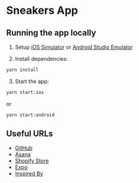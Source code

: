 # Sneakers App

## Running the app locally

1. Setup [iOS Simulator](https://docs.expo.dev/workflow/ios-simulator/) or [Android Studio Emulator](https://docs.expo.dev/workflow/android-studio-emulator/)

2. Install dependencies:

```sh
yarn install
```

3. Start the app:

```sh
yarn start:ios
```

or

```sh
yarn start:android
```

## Useful URLs

- [GitHub](https://github.com/Makers-Den/sneakers-app)
- [Asana](https://app.asana.com/0/1205906532682422/board)
- [Shopify Store](https://admin.shopify.com/store/sneakers-app-store)
- [Expo](https://expo.dev/accounts/makers-den/projects/sneakers-app)
- [Inspired By](https://www.nike.com/snkrs-app)